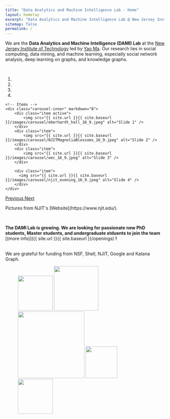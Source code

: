 ```yaml
---
title: "Data Analytics and Machine Intelligence Lab - Home"
layout: homelay
excerpt: "Data Analytics and Machine Intelligence Lab @ New Jersey Institute of Technology."
sitemap: false
permalink: /
---
```


We are the **Data Analytics and Machine Intelligence (DAMI) Lab** at the [New Jersey Institute of Technology](https://www.njit.edu/) led by [Yao Ma](https://web.njit.edu/~ym329/). Our research lies in social computing, data mining, and machine learning, especially social network analysis, deep learning on graphs, and knowledge graphs. 

<br>

<link rel = "stylesheet" href="/dami-lab/main.css">

<div markdown="0" id="carousel" class="carousel slide" data-ride="carousel" data-interval="4000" data-pause="hover" >
    <!-- Menu -->
    <ol class="carousel-indicators">
        <li data-target="#carousel" data-slide-to="0" class="active"></li>
        <li data-target="#carousel" data-slide-to="1"></li>
        <li data-target="#carousel" data-slide-to="2"></li>
        <li data-target="#carousel" data-slide-to="3"></li>
        <!-- <li data-target="#carousel" data-slide-to="4"></li> -->
        <!-- <li data-target="#carousel" data-slide-to="5"></li>
        <li data-target="#carousel" data-slide-to="6"></li> -->
    </ol>

    <!-- Items -->
    <div class="carousel-inner" markdown="0">
        <div class="item active">
            <img src="{{ site.url }}{{ site.baseurl }}/images/carousel/eberhardt_hall_16_9.jpeg" alt="Slide 1" />
        </div>
        <div class="item">
            <img src="{{ site.url }}{{ site.baseurl }}/images/carousel/NJITMagnoliaBlossoms_16_9.jpeg" alt="Slide 2" />
        </div>
        <div class="item">
            <img src="{{ site.url }}{{ site.baseurl }}/images/carousel/wec_16_9.jpeg" alt="Slide 3" />
        </div>

        <div class="item">
          <img src="{{ site.url }}{{ site.baseurl }}/images/carousel/njit_evening_16_9.jpeg" alt="Slide 4" />
        </div>
    </div>
  <a class="left carousel-control" href="#carousel" role="button" data-slide="prev">
    <span class="glyphicon glyphicon-chevron-left" aria-hidden="true"></span>
    <span class="sr-only">Previous</span>
  </a>
  <a class="right carousel-control" href="#carousel" role="button" data-slide="next">
    <span class="glyphicon glyphicon-chevron-right" aria-hidden="true"></span>
    <span class="sr-only">Next</span>
  </a>
</div>

<div class="center">
  <p> Pictures from NJIT's [Website](https://www.njit.edu/).</p>
  <p></p>
  <p></p>
</div>

<br>
 
 **The DAMI Lab is growing. We are looking for passionate new PhD students, Master students, and undergraduate stduents to join the team** [(more info)]({{ site.url }}{{ site.baseurl }}/openings) **!**


<br>
We are grateful for funding from NSF, Shell, NJIT, Google and Katana Graph. 
<br>
<div class="center">
<figure class="fourth">
  <img src="{{ site.url }}{{ site.baseurl }}/images/logopic/NSF_Logo.jpeg" style="width: 110px">
    <img src = "{{ site.url }}{{ site.baseurl }}/images/logopic/logo_gcp.png" style="width: 140px">
  <img src="{{ site.url }}{{ site.baseurl }}/images/logopic/njit_logo.png" style="width: 210px">
  <img src = "{{ site.url }}{{ site.baseurl }}/images/logopic/logo_shell.png" style="width: 100px">
  <img src="{{ site.url }}{{ site.baseurl }}/images/logopic/katana_logo.png" style="width: 110px">
</figure>
</div>
